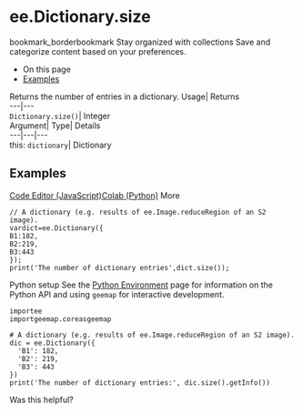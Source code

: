  
#  ee.Dictionary.size 
bookmark_borderbookmark Stay organized with collections  Save and categorize content based on your preferences.
  * On this page
  * [Examples](https://developers.google.com/earth-engine/apidocs/ee-dictionary-size#examples)


Returns the number of entries in a dictionary. 
Usage| Returns  
---|---  
`Dictionary.size()`| Integer  
Argument| Type| Details  
---|---|---  
this: `dictionary`| Dictionary  
## Examples
[Code Editor (JavaScript)](https://developers.google.com/earth-engine/apidocs/ee-dictionary-size#code-editor-javascript-sample)[Colab (Python)](https://developers.google.com/earth-engine/apidocs/ee-dictionary-size#colab-python-sample) More
```
// A dictionary (e.g. results of ee.Image.reduceRegion of an S2 image).
vardict=ee.Dictionary({
B1:182,
B2:219,
B3:443
});
print('The number of dictionary entries',dict.size());
```
Python setup
See the [ Python Environment](https://developers.google.com/earth-engine/guides/python_install) page for information on the Python API and using `geemap` for interactive development.
```
importee
importgeemap.coreasgeemap
```
```
# A dictionary (e.g. results of ee.Image.reduceRegion of an S2 image).
dic = ee.Dictionary({
  'B1': 182,
  'B2': 219,
  'B3': 443
})
print('The number of dictionary entries:', dic.size().getInfo())
```

Was this helpful?
